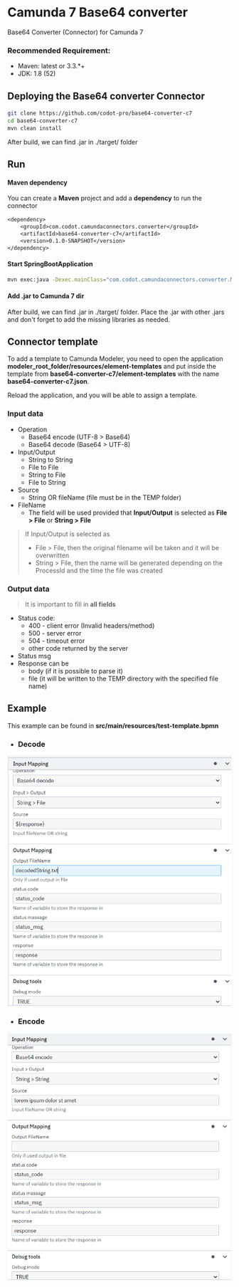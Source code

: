 # Camunda 7 Base64 converter
Base64 Converter (Connector) for Camunda 7

### Recommended Requirement:
- Maven: latest or 3.3.*+
- JDK:   1.8 (52)

## Deploying the Base64 converter Connector

```bash
git clone https://github.com/codot-pro/base64-converter-c7
cd base64-converter-c7
mvn clean install
```

After build, we can find .jar in ./target/ folder

## Run

#### Maven dependency
You can create a **Maven** project and add a **dependency** to run the connector

    <dependency>
        <groupId>com.codot.camundaconnectors.converter</groupId>
        <artifactId>base64-converter-c7</artifactId>
        <version>0.1.0-SNAPSHOT</version>
    </dependency>

#### Start SpringBootApplication
```bash
mvn exec:java -Dexec.mainClass="com.codot.camundaconnectors.converter.Main"
```

#### Add .jar to Camunda 7 dir
After build, we can find .jar in ./target/ folder.
Place the .jar with other .jars and don't forget to add the missing libraries as needed.

## Connector template

To add a template to Camunda Modeler, you need to open the application
**modeler_root_folder/resources/element-templates** and put inside the template from
**base64-converter-c7/element-templates** with the name **base64-converter-c7.json**.

Reload the application, and you will be able to assign a template.

### Input data

- Operation
  - Base64 encode (UTF-8  >  Base64)
  - Base64 decode (Base64  >  UTF-8)
- Input/Output
  - String to String
  - File to File
  - String to File
  - File to String
- Source
  - String OR fileName (file must be in the TEMP folder)
- FileName
  - The field will be used provided that **Input/Output** is selected as **File > File** or **String > File**

> If Input/Output is selected as
> - File > File, then the original filename will be taken and it will be overwritten
> - String > File, then the name will be generated depending on the ProcessId and the time the file was created

### Output data

> It is important to fill in **all fields**
- Status code:
    - 400 - client error (Invalid headers/method)
    - 500 - server error
    - 504 - timeout error
    - other code returned by the server
- Status msg
- Response can be
    - body (if it is possible to parse it)
    - file (it will be written to the TEMP directory with the specified file name)

## Example

This example can be found in **src/main/resources/test-template.bpmn**

- ### Decode

![Decode!](./assets/images/decode.png "Decode")

- ### Encode

![Outputs!](./assets/images/encode.png "Decode")